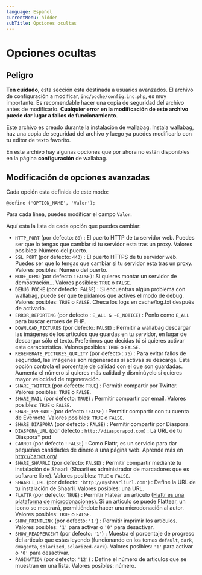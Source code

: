 ```yaml
---
language: Español
currentMenu: hidden
subTitle: Opciones ocultas
---
```


# Opciones ocultas

## Peligro

**Ten cuidado**, esta sección esta destinada a usuarios avanzados. El archivo de configuración a modificar, `inc/poche/config.inc.php`, es muy importante. Es recomendable hacer una copia de seguridad del archivo antes de modificarlo.
**Cualquier error en la modificación de este archivo puede dar lugar a fallos de funcionamiento**.

Este archivo es creado durante la instalación de wallabag.
Instala wallabag, haz una copia de seguridad del archivo y luego ya puedes modificarlo con tu editor de texto favorito.

En este archivo hay algunas opciones que por ahora no están disponibles en la página **configuración** de wallabag.

## Modificación de opciones avanzadas

Cada opción esta definida de este modo:

	@define ('OPTION_NAME', 'Valor');

Para cada linea, puedes modificar el campo `Valor`.

Aquí esta la lista de cada opción que puedes cambiar:

* `HTTP_PORT` (por defecto: `80`) : El puerto HTTP de tu servidor web. Puedes ser que lo tengas que cambiar si tu servidor esta tras un proxy. Valores posibles: Número del puerto.
* `SSL_PORT` (por defecto: `443`) : El puerto HTTPS de tu servidor web.  Puedes ser que lo tengas que cambiar si tu servidor esta tras un proxy. Valores posibles: Número del puerto.
* `MODE_DEMO` (por defecto : `FALSE)`: Si quieres montar un servidor de demostración... Valores posibles: `TRUE` o `FALSE`.
* `DEBUG_POCHE` (por defecto: `FALSE`) : Si encuentras algún problema con wallabag, puede ser que te pidamos que actives el modo de debug. Valores posibles: `TRUE` o `FALSE`. Checa los logs en cache/log.txt después de activarlo.
* `ERROR_REPORTING` (por defecto : `E_ALL & ~E_NOTICE`) : Ponlo como `E_ALL` para buscar errores de PHP.
* `DOWNLOAD_PICTURES` (por defecto: `FALSE`) : Permitir a wallabag descargar las imágenes de los artículos que guardas en tu servidor, en lugar de descargar sólo el texto. Preferimos que decidas tú si quieres activar esta característica. Valores posibles: `TRUE` o `FALSE`.
* `REGENERATE_PICTURES_QUALITY` (por defecto : `75`) : Para evitar fallos de seguridad, las imágenes son regeneradas si activas su descarga. Esta opción controla el porcentaje de calidad con el que son guardadas. Aumenta  el número si quieres más calidad y disminúyelo si quieres mayor velocidad de regeneración.
* `SHARE_TWITTER` (por defecto: `TRUE`) : Permitir compartir por Twitter. Valores posibles: `TRUE` o `FALSE`.
* `SHARE_MAIL` (por defecto: `TRUE`) : Permitir compartir por email. Valores posibles: `TRUE` o `FALSE`.
* `SHARE_EVERNOTE`(por defecto : `FALSE`) : Permitir compartir con tu cuenta de Evernote. Valores posibles: `TRUE` o `FALSE`.
* `SHARE_DIASPORA` (por defecto : `FALSE`) : Permitir compartir por Diaspora.
* `DIASPORA_URL` (por defecto : `http://diasporapod.com`) : La URL de tu Diaspora* pod
* `CARROT` (por defecto : `FALSE`) : Como Flattr, es un servicio para dar pequeñas cantidades de dinero a una página web. Aprende más en http://carrot.org/
* `SHARE_SHAARLI` (por defecto: `FALSE`) : Permitir compartir mediante tu instalación de Shaarli (Shaarli es administrador de marcadores que es software libre). Valores posibles: `TRUE` o `FALSE`.
* `SHAARLI_URL` (por defecto: `'http://myshaarliurl.com'`) : Define la URL de tu instalación de Shaarli. Valores posibles: una URL.
* `FLATTR` (por defecto: `TRUE`) : Permitir Flatear un articulo ([Flattr es una plataforma de microdonaciones](http://en.wikipedia.org/wiki/Flattr)). Si un articulo se puede Flattear, un icono se mostrará, permitiéndote hacer una microdonación al autor. Valores posibles: `TRUE` o `FALSE`.
* `SHOW_PRINTLINK` (por defecto: `'1'`) : Permitir imprimir los artículos. Valores posibles: `'1'` para activar o `'0'` para desactivar.
* `SHOW_READPERCENT` (por defecto: `'1'`) : Muestra el porcentaje de progreso del articulo que estas leyendo (funcionando en los temas `default`, `dark`, `dmagenta`, `solarized`, `solarized-dark`). Valores posibles: `'1'` para activar o `'0'` para desactivar.
* `PAGINATION` (por defecto: `'12'`) : Define el número de articulos que se muestran en una lista. Valores posibles: número.
